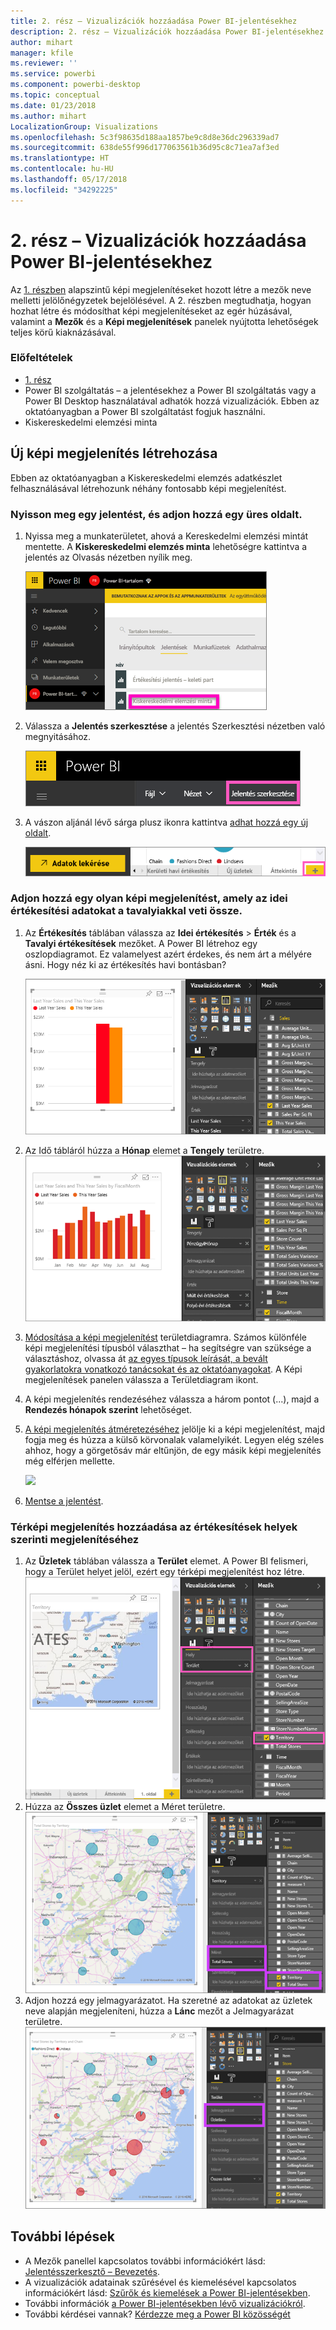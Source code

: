 ```yaml
---
title: 2. rész – Vizualizációk hozzáadása Power BI-jelentésekhez
description: 2. rész – Vizualizációk hozzáadása Power BI-jelentésekhez
author: mihart
manager: kfile
ms.reviewer: ''
ms.service: powerbi
ms.component: powerbi-desktop
ms.topic: conceptual
ms.date: 01/23/2018
ms.author: mihart
LocalizationGroup: Visualizations
ms.openlocfilehash: 5c3f98635d188aa1857be9c8d8e36dc296339ad7
ms.sourcegitcommit: 638de55f996d177063561b36d95c8c71ea7af3ed
ms.translationtype: HT
ms.contentlocale: hu-HU
ms.lasthandoff: 05/17/2018
ms.locfileid: "34292225"
---
```

# <a name="part-2-add-visualizations-to-a-power-bi-report"></a>2. rész – Vizualizációk hozzáadása Power BI-jelentésekhez
Az [1. részben](power-bi-report-add-visualizations-ii.md) alapszintű képi megjelenítéseket hozott létre a mezők neve melletti jelölőnégyzetek bejelölésével.  A 2. részben megtudhatja, hogyan hozhat létre és módosíthat képi megjelenítéseket az egér húzásával, valamint a **Mezők** és a **Képi megjelenítések** panelek nyújtotta lehetőségek teljes körű kiaknázásával.

### <a name="prerequisites"></a>Előfeltételek
- [1. rész](power-bi-report-add-visualizations-ii.md)
- Power BI szolgáltatás – a jelentésekhez a Power BI szolgáltatás vagy a Power BI Desktop használatával adhatók hozzá vizualizációk. Ebben az oktatóanyagban a Power BI szolgáltatást fogjuk használni. 
- Kiskereskedelmi elemzési minta

## <a name="create-a-new-visualization"></a>Új képi megjelenítés létrehozása
Ebben az oktatóanyagban a Kiskereskedelmi elemzés adatkészlet felhasználásával létrehozunk néhány fontosabb képi megjelenítést.

### <a name="open-a-report-and-add-a-new-blank-page"></a>Nyisson meg egy jelentést, és adjon hozzá egy üres oldalt.
1. Nyissa meg a munkaterületet, ahová a Kereskedelmi elemzési mintát mentette. A **Kiskereskedelmi elemzés minta** lehetőségre kattintva a jelentés az Olvasás nézetben nyílik meg.
   
   ![](media/power-bi-report-add-visualizations-ii/power-bi-open-report.png)
2. Válassza a **Jelentés szerkesztése** a jelentés Szerkesztési nézetben való megnyitásához.
   
   ![](media/power-bi-report-add-visualizations-ii/editreport1.png)
3. A vászon aljánál lévő sárga plusz ikonra kattintva [adhat hozzá egy új oldalt](power-bi-report-add-page.md).
   
   ![](media/power-bi-report-add-visualizations-ii/pbi_addreportpage.png)

### <a name="add-a-visualization-that-looks-at-this-years-sales-compared-to-last-year"></a>Adjon hozzá egy olyan képi megjelenítést, amely az idei értékesítési adatokat a tavalyiakkal veti össze.
1. Az **Értékesítés** táblában válassza az **Idei értékesítés** > **Érték** és a **Tavalyi értékesítések** mezőket. A Power BI létrehoz egy oszlopdiagramot.  Ez valamelyest azért érdekes, és nem árt a mélyére ásni. Hogy néz ki az értékesítés havi bontásban?  
   
   ![](media/power-bi-report-add-visualizations-ii/pbi_part2_4bnew.png)
2. Az Idő tábláról húzza a **Hónap** elemet a **Tengely** területre.  
   ![](media/power-bi-report-add-visualizations-ii/pbi_part2_5newnew.png)
3. [Módosítása a képi megjelenítést](power-bi-report-change-visualization-type.md) területdiagramra.  Számos különféle képi megjelenítési típusból választhat – ha segítségre van szüksége a választáshoz, olvassa át [az egyes típusok leírását, a bevált gyakorlatokra vonatkozó tanácsokat és az oktatóanyagokat](power-bi-visualization-types-for-reports-and-q-and-a.md). A Képi megjelenítések panelen válassza a Területdiagram ikont.
4. A képi megjelenítés rendezéséhez válassza a három pontot (...), majd a **Rendezés hónapok szerint** lehetőséget.
5. [A képi megjelenítés átméretezéséhez](power-bi-visualization-move-and-resize.md) jelölje ki a képi megjelenítést, majd fogja meg és húzza a külső körvonalak valamelyikét. Legyen elég széles ahhoz, hogy a görgetősáv már eltűnjön, de egy másik képi megjelenítés még elférjen mellette.
   
   ![](media/power-bi-report-add-visualizations-ii/pbi_part2_7b.png)
6. [Mentse a jelentést](service-report-save.md).

### <a name="add-a-map-visualization-that-looks-at-sales-by-location"></a>Térképi megjelenítés hozzáadása az értékesítések helyek szerinti megjelenítéséhez
1. Az **Üzletek** táblában válassza a **Terület** elemet. A Power BI felismeri, hogy a Terület helyet jelöl, ezért egy térképi megjelenítést hoz létre.  
   ![](media/power-bi-report-add-visualizations-ii/pbi_part2_8newnew.png)
2. Húzza az **Összes üzlet** elemet a Méret területre.  
   ![](media/power-bi-report-add-visualizations-ii/power-bi-add-visual-to-a-reportnew.png)
3. Adjon hozzá egy jelmagyarázatot.  Ha szeretné az adatokat az üzletek neve alapján megjeleníteni, húzza a **Lánc** mezőt a Jelmagyarázat területre.  
   ![](media/power-bi-report-add-visualizations-ii/power-bi-add-visual-to-a-report-3new.png)

## <a name="next-steps"></a>További lépések
* A Mezők panellel kapcsolatos további információkért lásd: [Jelentésszerkesztő – Bevezetés](service-the-report-editor-take-a-tour.md).   
* A vizualizációk adatainak szűrésével és kiemelésével kapcsolatos információkért lásd: [Szűrők és kiemelések a Power BI-jelentésekben](power-bi-reports-filters-and-highlighting.md).  
* További információk [a Power BI-jelentésekben lévő vizualizációkról](power-bi-report-visualizations.md).  
* További kérdései vannak? [Kérdezze meg a Power BI közösségét](http://community.powerbi.com/)

